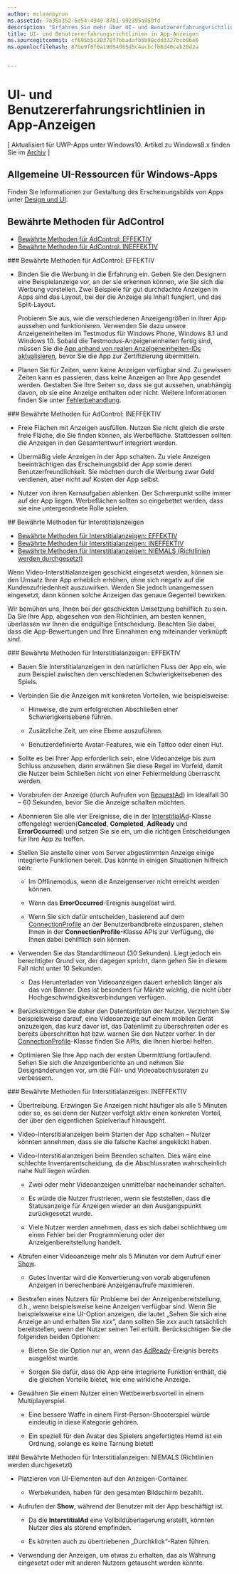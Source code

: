 ```yaml
---
author: mcleanbyron
ms.assetid: 7a38a352-6e54-4949-87b1-992395a959fd
description: "Erfahren Sie mehr über UI- und Benutzererfahrungsrichtlinien in App-Anzeigen."
title: UI- und Benutzererfahrungsrichtlinien in App-Anzeigen
ms.sourcegitcommit: cf695b5c20378f7bbadafb5b98cdd3327bcb0be6
ms.openlocfilehash: 87be9f0f0a19094085d5c4ecbcfb8d40ceb20d2a


---
```


# UI- und Benutzererfahrungsrichtlinien in App-Anzeigen


\[ Aktualisiert für UWP-Apps unter Windows10. Artikel zu Windows8.x finden Sie im [Archiv](http://go.microsoft.com/fwlink/p/?linkid=619132) \]

## Allgemeine UI-Ressourcen für Windows-Apps

Finden Sie Informationen zur Gestaltung des Erscheinungsbilds von Apps unter [Design und UI](https://developer.microsoft.com/windows/design).

## Bewährte Methoden für AdControl

* [Bewährte Methoden für AdControl: EFFEKTIV](#adcontrolbestpracticesdo10)
* [Bewährte Methoden für AdControl: INEFFEKTIV](#adcontrolbestpracticesdont10)

<span id="adcontrolbestpracticesdo10"/>
### Bewährte Methoden für AdControl: EFFEKTIV

* Binden Sie die Werbung in die Erfahrung ein. Geben Sie den Designern eine Beispielanzeige vor, an der sie erkennen können, wie Sie sich die Werbung vorstellen. Zwei Beispiele für gut durchdachte Anzeigen in Apps sind das Layout, bei der die Anzeige als Inhalt fungiert, und das Split-Layout.

  Probieren Sie aus, wie die verschiedenen Anzeigengrößen in Ihrer App aussehen und funktionieren. Verwenden Sie dazu unsere Anzeigeneinheiten im Testmodus für Windows Phone, Windows 8.1 und Windows 10. Sobald die Testmodus-Anzeigeneinheiten fertig sind, müssen Sie die [App anhand von realen Anzeigeneinheiten-IDs aktualisieren](set-up-ad-units-in-your-app.md), bevor Sie die App zur Zertifizierung übermitteln.

* Planen Sie für Zeiten, wenn keine Anzeigen verfügbar sind. Zu gewissen Zeiten kann es passieren, dass keine Anzeigen an Ihre App gesendet werden. Gestalten Sie Ihre Seiten so, dass sie gut aussehen, unabhängig davon, ob sie eine Anzeige enthalten oder nicht. Weitere Informationen finden Sie unter [Fehlerbehandlung](error-handling-with-advertising-libraries.md).

<span id="adcontrolbestpracticesdont10"/>
### Bewährte Methoden für AdControl: INEFFEKTIV

* Freie Flächen mit Anzeigen ausfüllen. Nutzen Sie nicht gleich die erste freie Fläche, die Sie finden können, als Werbefläche. Stattdessen sollten die Anzeigen in den Gesamtentwurf integriert werden.

* Übermäßig viele Anzeigen in der App schalten. Zu viele Anzeigen beeinträchtigen das Erscheinungsbild der App sowie deren Benutzerfreundlichkeit. Sie möchten durch die Werbung zwar Geld verdienen, aber nicht auf Kosten der App selbst.

* Nutzer von ihren Kernaufgaben ablenken. Der Schwerpunkt sollte immer auf der App liegen. Werbeflächen sollten so eingebettet werden, dass sie eine untergeordnete Rolle spielen.

<span id="interstitialbestpractices10"/>
## Bewährte Methoden für Interstitialanzeigen

* [Bewährte Methoden für Interstitialanzeigen: EFFEKTIV](#interstitialbestpracticesdo10)
* [Bewährte Methoden für Interstitialanzeigen: INEFFEKTIV](#interstitialbestpracticesavoid10)
* [Bewährte Methoden für Interstitialanzeigen: NIEMALS (Richtlinien werden durchgesetzt)](#interstitialbestpracticesnever10)

Wenn Video-Interstitialanzeigen geschickt eingesetzt werden, können sie den Umsatz Ihrer App erheblich erhöhen, ohne sich negativ auf die Kundenzufriedenheit auszuwirken. Werden Sie jedoch unangemessen eingesetzt, dann können solche Anzeigen das genaue Gegenteil bewirken.

Wir bemühen uns, Ihnen bei der geschickten Umsetzung behilflich zu sein. Da Sie Ihre App, abgesehen von den Richtlinien, am besten kennen, überlassen wir Ihnen die endgültige Entscheidung. Beachten Sie dabei, dass die App-Bewertungen und Ihre Einnahmen eng miteinander verknüpft sind.

<span id="interstitialbestpracticesdo10"/>
### Bewährte Methoden für Interstitialanzeigen: EFFEKTIV

* Bauen Sie Interstitialanzeigen in den natürlichen Fluss der App ein, wie zum Beispiel zwischen den verschiedenen Schwierigkeitsebenen des Spiels.

* Verbinden Sie die Anzeigen mit konkreten Vorteilen, wie beispielsweise:

    * Hinweise, die zum erfolgreichen Abschließen einer Schwierigkeitsebene führen.

    * Zusätzliche Zeit, um eine Ebene auszuführen.

    * Benutzerdefinierte Avatar-Features, wie ein Tattoo oder einen Hut.

* Sollte es bei Ihrer App erforderlich sein, eine Videoanzeige bis zum Schluss anzusehen, dann erwähnen Sie diese Regel im Vorfeld, damit die Nutzer beim Schließen nicht von einer Fehlermeldung überrascht werden.

* Vorabrufen der Anzeige (durch Aufrufen von [RequestAd](https://msdn.microsoft.com/library/windows/apps/microsoft.advertising.winrt.ui.interstitialad.requestad.aspx)) im Idealfall 30 – 60 Sekunden, bevor Sie die Anzeige schalten möchten.

* Abonnieren Sie alle vier Ereignisse, die in der [InterstitialAd](https://msdn.microsoft.com/library/windows/apps/microsoft.advertising.winrt.ui.interstitialad.aspx)-Klasse offengelegt werden(**Canceled**, **Completed**, **AdReady** und **ErrorOccurred**) und setzen Sie sie ein, um die richtigen Entscheidungen für Ihre App zu treffen.

* Stellen Sie anstelle einer vom Server abgestimmten Anzeige einige integrierte Funktionen bereit. Das könnte in einigen Situationen hilfreich sein:

    * Im Offlinemodus, wenn die Anzeigenserver nicht erreicht werden können.

    * Wenn das **ErrorOccurred**-Ereignis ausgelöst wird.

    * Wenn Sie sich dafür entscheiden, basierend auf dem [ConnectionProfile](https://msdn.microsoft.com/library/windows/apps/windows.networking.connectivity.connectionprofile.aspx) an der Benutzerbandbreite einzusparen, stehen Ihnen in der **ConnectionProfile**-Klasse APIs zur Verfügung, die Ihnen dabei behilflich sein können.

* Verwenden Sie das Standardtimeout (30 Sekunden). Liegt jedoch ein berechtigter Grund vor, der dagegen spricht, dann gehen Sie in diesem Fall nicht unter 10 Sekunden.

    * Das Herunterladen von Videoanzeigen dauert erheblich länger als das von Banner. Dies ist besonders für Märkte wichtig, die nicht über Hochgeschwindigkeitsverbindungen verfügen.


* Berücksichtigen Sie daher den Datentarifplan der Nutzer. Verzichten Sie beispielsweise darauf, eine Videoanzeige auf einem mobilen Gerät anzuzeigen, das kurz davor ist, das Datenlimit zu überschreiten oder es bereits überschritten hat bzw. warnen Sie den Nutzer vorher. In der [ConnectionProfile](https://msdn.microsoft.com/library/windows/apps/windows.networking.connectivity.connectionprofile.aspx)-Klasse finden Sie APIs, die Ihnen hierbei helfen.

* Optimieren Sie Ihre App nach der ersten Übermittlung fortlaufend. Sehen Sie sich die Anzeigenberichte an und nehmen Sie Designänderungen vor, um die Füll- und Videoabschlussraten zu verbessern.

<span id="interstitialbestpracticesavoid10"/>
### Bewährte Methoden für Interstitialanzeigen: INEFFEKTIV

* Übertreibung. Erzwingen Sie Anzeigen nicht häufiger als alle 5 Minuten oder so, es sei denn der Nutzer verfolgt aktiv einen konkreten Vorteil, der über den eigentlichen Spielverlauf hinausgeht.

* Video-Interstitialanzeigen beim Starten der App schalten – Nutzer könnten annehmen, dass sie die falsche Kachel angeklickt haben.

* Video-Interstitialanzeigen beim Beenden schalten. Dies wäre eine schlechte Inventarentscheidung, da die Abschlussraten wahrscheinlich nahe Null liegen würden.

    * Zwei oder mehr Videoanzeigen unmittelbar nacheinander schalten.

    * Es würde die Nutzer frustrieren, wenn sie feststellen, dass die Statusanzeige für Anzeigen wieder an den Ausgangspunkt zurückgesetzt wurde.

    * Viele Nutzer werden annehmen, dass es sich dabei schlichtweg um einen Fehler bei der Programmierung oder der Anzeigenbereitstellung handelt.

* Abrufen einer Videoanzeige mehr als 5 Minuten vor dem Aufruf einer [Show](https://msdn.microsoft.com/library/windows/apps/microsoft.advertising.winrt.ui.interstitialad.show.aspx).

    * Gutes Inventar wird die Konvertierung von vorab abgerufenen Anzeigen in berechenbare Anzeigenaufrufe maximieren.


* Bestrafen eines Nutzers für Probleme bei der Anzeigenbereitstellung, d.h., wenn beispielsweise keine Anzeigen verfügbar sind. Wenn Sie beispielsweise eine UI-Option anzeigen, die lautet „Sehen Sie sich eine Anzeige an und erhalten Sie *xxx*“, dann sollten Sie *xxx* auch tatsächlich bereitstellen, wenn der Nutzer seinen Teil erfüllt. Berücksichtigen Sie die folgenden beiden Optionen:

    * Bieten Sie die Option nur an, wenn das [AdReady](https://msdn.microsoft.com/library/windows/apps/microsoft.advertising.winrt.ui.interstitialad.adready.aspx)-Ereignis bereits ausgelöst wurde.

    * Sorgen Sie dafür, dass die App eine integrierte Funktion enthält, die die gleichen Vorteile bietet, wie eine wirkliche Anzeige.

* Gewähren Sie einem Nutzer einen Wettbewerbsvorteil in einem Multiplayerspiel.

    * Eine bessere Waffe in einem First-Person-Shooterspiel würde eindeutig in diese Kategorie gehören.

    * Ein speziell für den Avatar des Spielers angefertigtes Hemd ist ein Ordnung, solange es keine Tarnung bietet!

<span id="interstitialbestpracticesnever10"/>
### Bewährte Methoden für Interstitialanzeigen: NIEMALS (Richtlinien werden durchgesetzt)

* Platzieren von UI-Elementen auf den Anzeigen-Container.

    * Werbekunden, haben für den gesamten Bildschirm bezahlt.


* Aufrufen der **Show**, während der Benutzer mit der App beschäftigt ist.

    * Da die **InterstitialAd** eine Vollbildüberlagerung erstellt, könnten Nutzer dies als störend empfinden.

    * Es könnten auch zu übertriebenen „Durchklick“-Raten führen.

* Verwendung der Anzeigen, um etwas zu erhalten, das als Währung eingesetzt oder mit anderen Nutzern getauscht werden könnte.

 

 



<!--HONumber=Jun16_HO4-->


